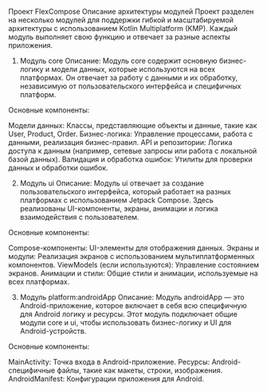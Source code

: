 Проект FlexCompose
Описание архитектуры модулей
Проект разделен на несколько модулей для поддержки гибкой и масштабируемой архитектуры с использованием Kotlin Multiplatform (KMP). Каждый модуль выполняет свою функцию и отвечает за разные аспекты приложения.

1. Модуль core
   Описание: Модуль core содержит основную бизнес-логику и модели данных, которые используются на всех платформах. Он отвечает за работу с данными и их обработку, независимую от пользовательского интерфейса и специфичных платформ.

Основные компоненты:

Модели данных: Классы, представляющие объекты и данные, такие как User, Product, Order.
Бизнес-логика: Управление процессами, работа с данными, реализация бизнес-правил.
API и репозитории: Логика доступа к данным (например, сетевые запросы или работа с локальной базой данных).
Валидация и обработка ошибок: Утилиты для проверки данных и обработки ошибок.


2. Модуль ui
   Описание: Модуль ui отвечает за создание пользовательского интерфейса, который работает на разных платформах с использованием Jetpack Compose. Здесь реализованы UI-компоненты, экраны, анимации и логика взаимодействия с пользователем.

Основные компоненты:

Compose-компоненты: UI-элементы для отображения данных.
Экраны и модули: Реализация экранов с использованием мультиплатформенных компонентов.
ViewModels (если используются): Управление состоянием экранов.
Анимации и стили: Общие стили и анимации, используемые на всех платформах.


3. Модуль platform:androidApp
Описание: Модуль androidApp — это Android-приложение, которое включает в себя всю специфичную для Android логику и ресурсы. Этот модуль подключает общие модули core и ui, чтобы использовать бизнес-логику и UI для Android-устройств.

Основные компоненты:

MainActivity: Точка входа в Android-приложение.
Ресурсы: Android-специфичные файлы, такие как макеты, строки, изображения.
AndroidManifest: Конфигурации приложения для Android.
